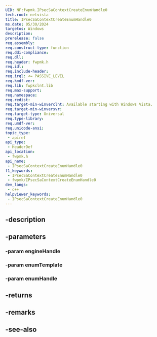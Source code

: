 ```yaml
---
UID: NF:fwpmk.IPsecSaContextCreateEnumHandle0
tech.root: netvista
title: IPsecSaContextCreateEnumHandle0
ms.date: 05/30/2024
targetos: Windows
description: 
prerelease: false
req.assembly: 
req.construct-type: function
req.ddi-compliance: 
req.dll: 
req.header: fwpmk.h
req.idl: 
req.include-header: 
req.irql: <= PASSIVE_LEVEL
req.kmdf-ver: 
req.lib: fwpkclnt.lib
req.max-support: 
req.namespace: 
req.redist: 
req.target-min-winverclnt: Available starting with Windows Vista.
req.target-min-winversvr: 
req.target-type: Universal
req.type-library: 
req.umdf-ver: 
req.unicode-ansi: 
topic_type:
 - apiref
api_type:
 - HeaderDef
api_location:
 - fwpmk.h
api_name:
 - IPsecSaContextCreateEnumHandle0
f1_keywords:
 - IPsecSaContextCreateEnumHandle0
 - fwpmk/IPsecSaContextCreateEnumHandle0
dev_langs:
 - c++
helpviewer_keywords:
 - IPsecSaContextCreateEnumHandle0
---
```


## -description

## -parameters

### -param engineHandle

### -param enumTemplate

### -param enumHandle

## -returns

## -remarks

## -see-also

